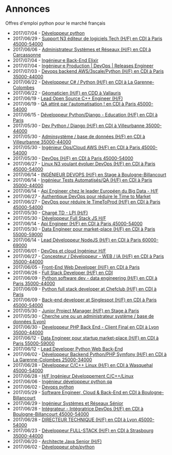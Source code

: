 # Annonces

Offres d'emploi python pour le marché français

* 2017/07/04 - [Développeur python](http://www.pyjobs.fr/jobs/details/5806/developpeur-python "Développeur python")
* 2017/06/29 - [Support N3 éditeur de logiciels Tech (H/F) en CDI à Paris 45000-54000](http://www.pyjobs.fr/jobs/details/5800/support-n3-editeur-de-logiciels-tech-h-f-en-cdi-a-paris-45000-54000 "Support N3 éditeur de logiciels Tech (H/F) en CDI à Paris 45000-54000")
* 2017/06/06 - [Administrateur Systèmes et Réseaux (H/F) en CDI à Carcassonne](http://www.pyjobs.fr/jobs/details/5769/administrateur-systemes-et-reseaux-h-f-en-cdi-a-carcassonne "Administrateur Systèmes et Réseaux (H/F) en CDI à Carcassonne")
* 2017/07/04 - [Ingénieur·e Back-End Elixir](http://www.pyjobs.fr/jobs/details/5805/ingenieur-e-back-end-elixir "Ingénieur·e Back-End Elixir")
* 2017/07/04 - [Ingénieur·e Production | DevOps | Releases Engineer](http://www.pyjobs.fr/jobs/details/5804/ingenieur-e-production-devops-releases-engineer "Ingénieur·e Production | DevOps | Releases Engineer")
* 2017/07/03 - [Devops backend AWS/3scale/Python (H/F) en CDI à Paris 35000-44000](http://www.pyjobs.fr/jobs/details/5803/devops-backend-aws-3scale-python-h-f-en-cdi-a-paris-35000-44000 "Devops backend AWS/3scale/Python (H/F) en CDI à Paris 35000-44000")
* 2017/06/22 - [Développeur C# / Python (H/F) en CDI à La Garenne-Colombes](http://www.pyjobs.fr/jobs/details/5786/developpeur-c-python-h-f-en-cdi-a-la-garenne-colombes "Développeur C# / Python (H/F) en CDI à La Garenne-Colombes")
* 2017/06/22 - [Géomaticien (H/F) en CDD à Vallauris](http://www.pyjobs.fr/jobs/details/5785/geomaticien-h-f-en-cdd-a-vallauris "Géomaticien (H/F) en CDD à Vallauris")
* 2017/06/19 - [Lead Open Source C++ Engineer (H/F)](http://www.pyjobs.fr/jobs/details/5783/lead-open-source-c-engineer-h-f "Lead Open Source C++ Engineer (H/F)")
* 2017/06/19 - [QA attiré par l'automatisation ! en CDI à Paris 45000-54000](http://www.pyjobs.fr/jobs/details/5782/qa-attire-par-lautomatisation-en-cdi-a-paris-45000-54000 "QA attiré par l'automatisation ! en CDI à Paris 45000-54000")
* 2017/06/15 - [Développeur Python/Django - Education (H/F) en CDI à Paris](http://www.pyjobs.fr/jobs/details/5781/developpeur-python-django-education-h-f-en-cdi-a-paris "Développeur Python/Django - Education (H/F) en CDI à Paris")
* 2017/05/30 - [Dev Python / Django (H/F) en CDI à Villeurbanne 35000-44000](http://www.pyjobs.fr/jobs/details/5758/dev-python-django-h-f-en-cdi-a-villeurbanne-35000-44000 "Dev Python / Django (H/F) en CDI à Villeurbanne 35000-44000")
* 2017/05/30 - [Adminsystème / base de données (H/F) en CDI à Villeurbanne 35000-44000](http://www.pyjobs.fr/jobs/details/5761/adminsysteme-base-de-donnees-h-f-en-cdi-a-villeurbanne-35000-44000 "Adminsystème / base de données (H/F) en CDI à Villeurbanne 35000-44000")
* 2017/05/30 - [Ingénieur Ops/Cloud AWS (H/F) en CDI à Paris 45000-54000](http://www.pyjobs.fr/jobs/details/5760/ingenieur-ops-cloud-aws-h-f-en-cdi-a-paris-45000-54000 "Ingénieur Ops/Cloud AWS (H/F) en CDI à Paris 45000-54000")
* 2017/05/30 - [DevOps (H/F) en CDI à Paris 45000-54000](http://www.pyjobs.fr/jobs/details/5759/devops-h-f-en-cdi-a-paris-45000-54000 "DevOps (H/F) en CDI à Paris 45000-54000")
* 2017/06/27 - [Linux N3 voulant évoluer DevOps (H/F) en CDI à Paris 45000-54000](http://www.pyjobs.fr/jobs/details/5792/linux-n3-voulant-evoluer-devops-h-f-en-cdi-a-paris-45000-54000 "Linux N3 voulant évoluer DevOps (H/F) en CDI à Paris 45000-54000")
* 2017/06/14 - [INGÉNIEUR DEVOPS (H/F) en Stage à Boulogne-Billancourt](http://www.pyjobs.fr/jobs/details/5780/ingenieur-devops-h-f-en-stage-a-boulogne-billancourt "INGÉNIEUR DEVOPS (H/F) en Stage à Boulogne-Billancourt")
* 2017/06/14 - [Ingénieur Tests Automatisés/QA (H/F) en CDI à Paris 35000-44000](http://www.pyjobs.fr/jobs/details/5779/ingenieur-tests-automatises-qa-h-f-en-cdi-a-paris-35000-44000 "Ingénieur Tests Automatisés/QA (H/F) en CDI à Paris 35000-44000")
* 2017/06/14 - [Api Engineer chez le leader Européen du Big Data - H/F](http://www.pyjobs.fr/jobs/details/5778/api-engineer-chez-le-leader-europeen-du-big-data-h-f "Api Engineer chez le leader Européen du Big Data - H/F")
* 2017/06/27 - [Authentique DevOps pour réduire le Time to Market](http://www.pyjobs.fr/jobs/details/5790/authentique-devops-pour-reduire-le-time-to-market "Authentique DevOps pour réduire le Time to Market")
* 2017/06/27 - [DevOps pour réduire le TimeToProd (H/F) en CDI à Paris 45000-54000](http://www.pyjobs.fr/jobs/details/5791/devops-pour-reduire-le-timetoprod-h-f-en-cdi-a-paris-45000-54000 "DevOps pour réduire le TimeToProd (H/F) en CDI à Paris 45000-54000")
* 2017/05/30 - [Chargé TD - LPI (H/F)](http://www.pyjobs.fr/jobs/details/5757/charge-td-lpi-h-f "Chargé TD - LPI (H/F)")
* 2017/05/30 - [Développeur Full Stack JS H/F](http://www.pyjobs.fr/jobs/details/5755/developpeur-full-stack-js-h-f "Développeur Full Stack JS H/F")
* 2017/06/14 - [Api Engineer (H/F) en CDI à Paris 45000-54000](http://www.pyjobs.fr/jobs/details/5777/api-engineer-h-f-en-cdi-a-paris-45000-54000 "Api Engineer (H/F) en CDI à Paris 45000-54000")
* 2017/05/30 - [Data Engineer pour market-place (H/F) en CDI à Paris 55000-59000](http://www.pyjobs.fr/jobs/details/5756/data-engineer-pour-market-place-h-f-en-cdi-a-paris-55000-59000 "Data Engineer pour market-place (H/F) en CDI à Paris 55000-59000")
* 2017/06/14 - [Lead Développeur NodeJS (H/F) en CDI à Paris 60000-69000](http://www.pyjobs.fr/jobs/details/5776/lead-developpeur-nodejs-h-f-en-cdi-a-paris-60000-69000 "Lead Développeur NodeJS (H/F) en CDI à Paris 60000-69000")
* 2017/06/01 - [DevOps et cloud Ingénieur H/F](http://www.pyjobs.fr/jobs/details/5764/devops-et-cloud-ingenieur-h-f "DevOps et cloud Ingénieur H/F")
* 2017/06/27 - [Concepteur / Développeur - WEB / IA (H/F) en CDI à Paris 35000-44000](http://www.pyjobs.fr/jobs/details/5789/concepteur-developpeur-web-ia-h-f-en-cdi-a-paris-35000-44000 "Concepteur / Développeur - WEB / IA (H/F) en CDI à Paris 35000-44000")
* 2017/06/05 - [Front-End Web Developer (H/F) en CDI à Paris](http://www.pyjobs.fr/jobs/details/5768/front-end-web-developer-h-f-en-cdi-a-paris "Front-End Web Developer (H/F) en CDI à Paris")
* 2017/06/26 - [Full Stack Developer (H/F) en CDI](http://www.pyjobs.fr/jobs/details/5788/full-stack-developer-h-f-en-cdi "Full Stack Developer (H/F) en CDI")
* 2017/06/09 - [Python software dev - data engineering (H/F) en CDI à Paris 35000-44000](http://www.pyjobs.fr/jobs/details/5771/python-software-dev-data-engineering-h-f-en-cdi-a-paris-35000-44000 "Python software dev - data engineering (H/F) en CDI à Paris 35000-44000")
* 2017/06/09 - [Python full stack developer at Chefclub (H/F) en CDI à Paris](http://www.pyjobs.fr/jobs/details/5773/python-full-stack-developer-at-chefclub-h-f-en-cdi-a-paris "Python full stack developer at Chefclub (H/F) en CDI à Paris")
* 2017/06/09 - [Back-end developer at Singlespot (H/F) en CDI à Paris 45000-54000](http://www.pyjobs.fr/jobs/details/5772/back-end-developer-at-singlespot-h-f-en-cdi-a-paris-45000-54000 "Back-end developer at Singlespot (H/F) en CDI à Paris 45000-54000")
* 2017/05/30 - [Junior Project Manager (H/F) en Stage à Paris](http://www.pyjobs.fr/jobs/details/5762/junior-project-manager-h-f-en-stage-a-paris "Junior Project Manager (H/F) en Stage à Paris")
* 2017/05/30 - [Cherche une ou un administrateur système / base de données (Lyon)](http://www.pyjobs.fr/jobs/details/5763/cherche-une-ou-un-administrateur-systeme-base-de-donnees-lyon "Cherche une ou un administrateur système / base de données (Lyon)")
* 2017/06/30 - [Developpeur PHP Back End - Client Final en CDI à Lyon 35000-44000](http://www.pyjobs.fr/jobs/details/5802/developpeur-php-back-end-client-final-en-cdi-a-lyon-35000-44000 "Developpeur PHP Back End - Client Final en CDI à Lyon 35000-44000")
* 2017/06/12 - [Data Engineer pour startup market-place (H/F) en CDI à Paris 55000-59000](http://www.pyjobs.fr/jobs/details/5775/data-engineer-pour-startup-market-place-h-f-en-cdi-a-paris-55000-59000 "Data Engineer pour startup market-place (H/F) en CDI à Paris 55000-59000")
* 2017/06/12 - [Lead Developer Python Web Back-End](http://www.pyjobs.fr/jobs/details/5774/lead-developer-python-web-back-end "Lead Developer Python Web Back-End")
* 2017/06/02 - [Développeur Backend Python/PHP Symfony (H/F) en CDI à La Garenne-Colombes 25000-34000](http://www.pyjobs.fr/jobs/details/5767/developpeur-backend-python-php-symfony-h-f-en-cdi-a-la-garenne-colombes-25000-34000 "Développeur Backend Python/PHP Symfony (H/F) en CDI à La Garenne-Colombes 25000-34000")
* 2017/06/28 - [Développeur C/C++ Linux (H/F) en CDI à Wasquehal 45000-54000](http://www.pyjobs.fr/jobs/details/5796/developpeur-c-c-linux-h-f-en-cdi-a-wasquehal-45000-54000 "Développeur C/C++ Linux (H/F) en CDI à Wasquehal 45000-54000")
* 2017/06/28 - [H/F Ingénieur Développement C/C++/Linux](http://www.pyjobs.fr/jobs/details/5795/h-f-ingenieur-developpement-c-c-linux "H/F Ingénieur Développement C/C++/Linux")
* 2017/06/06 - [Ingénieur développeur python qa](http://www.pyjobs.fr/jobs/details/5770/ingenieur-developpeur-python-qa "Ingénieur développeur python qa")
* 2017/06/02 - [Devops python](http://www.pyjobs.fr/jobs/details/5766/devops-python "Devops python")
* 2017/05/29 - [Software Engineer, Cloud & Back-End en CDI à Boulogne-Billancourt](http://www.pyjobs.fr/jobs/details/5754/software-engineer-cloud-back-end-en-cdi-a-boulogne-billancourt "Software Engineer, Cloud & Back-End en CDI à Boulogne-Billancourt")
* 2017/06/29 - [Ingénieur Systèmes et Réseaux Sénior](http://www.pyjobs.fr/jobs/details/5801/ingenieur-systemes-et-reseaux-senior "Ingénieur Systèmes et Réseaux Sénior")
* 2017/06/28 - [Intégrateur - Intégratrice DevOps (H/F) en CDI à Boulogne-Billancourt 45000-54000](http://www.pyjobs.fr/jobs/details/5793/integrateur-integratrice-devops-h-f-en-cdi-a-boulogne-billancourt-45000-54000 "Intégrateur - Intégratrice DevOps (H/F) en CDI à Boulogne-Billancourt 45000-54000")
* 2017/06/28 - [DIRECTEUR TECHNIQUE (H/F) en CDI à Lyon 45000-54000](http://www.pyjobs.fr/jobs/details/5794/directeur-technique-h-f-en-cdi-a-lyon-45000-54000 "DIRECTEUR TECHNIQUE (H/F) en CDI à Lyon 45000-54000")
* 2017/06/23 - [Développeur FULL-STACK (H/F) en CDI à Strasbourg 35000-44000](http://www.pyjobs.fr/jobs/details/5787/developpeur-full-stack-h-f-en-cdi-a-strasbourg-35000-44000 "Développeur FULL-STACK (H/F) en CDI à Strasbourg 35000-44000")
* 2017/06/20 - [Architecte Java Senior (H/F)](http://www.pyjobs.fr/jobs/details/5784/architecte-java-senior-h-f "Architecte Java Senior (H/F)")
* 2017/06/02 - [Développeur php/python](http://www.pyjobs.fr/jobs/details/5765/developpeur-php-python "Développeur php/python")

